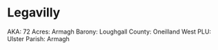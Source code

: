 # Legavilly

AKA: 72
Acres: Armagh
Barony: Loughgall
County: Oneilland West
PLU: Ulster
Parish: Armagh